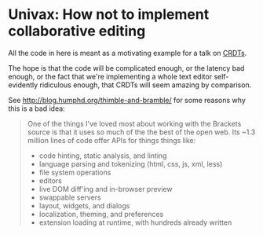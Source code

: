 # Univax: How not to implement collaborative editing

All the code in here is meant as a motivating example
for a talk on [CRDTs](https://en.wikipedia.org/wiki/Conflict-free_replicated_data_type).

The hope is that the code will be complicated enough,
or the latency bad enough,
or the fact that we're implementing a whole text editor
self-evidently ridiculous enough,
that CRDTs will seem amazing by comparison.

See http://blog.humphd.org/thimble-and-bramble/ for some reasons
why this is a bad idea:

> One of the things I've loved most about working with the Brackets
> source is that it uses so much of the the best of the open web. Its
> ~1.3 million lines of code offer APIs for things things like:
>
> *   code hinting, static analysis, and linting
> *   language parsing and tokenizing (html, css, js, xml, less)
> *   file system operations
> *   editors
> *   live DOM diff'ing and in-browser preview
> *   swappable servers
> *   layout, widgets, and dialogs
> *   localization, theming, and preferences
> *   extension loading at runtime, with hundreds already written
